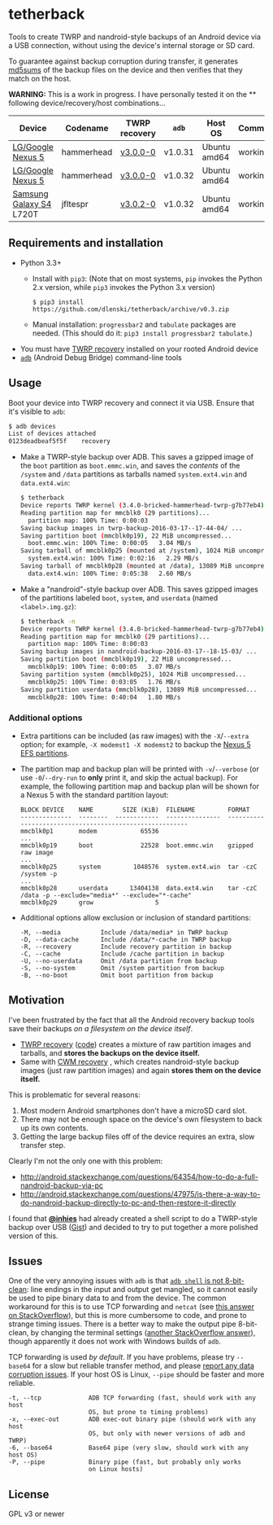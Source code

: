 # tetherback

Tools to create TWRP and nandroid-style backups of an Android device via a USB connection,
without using the device's internal storage or SD card.

To guarantee against backup corruption during transfer, it generates
[md5sums](https://en.wikipedia.org/wiki/md5sum) of the backup files on
the device and then verifies that they match on the host.

**WARNING:** This is a work in progress. I have personally tested it on the
** following device/recovery/host combinations…

| Device | Codename | TWRP recovery | `adb` | Host OS | Comments |
|--------|----------|---------------|-------|---------|----------|
| [LG/Google Nexus 5](http://wikipedia.org/wiki/Nexus_5) | hammerhead | [v3.0.0-0](https://twrp.me/site/update/2016/02/05/twrp-3.0.0-0-released.html) | v1.0.31 | Ubuntu amd64 | working |
| [LG/Google Nexus 5](http://wikipedia.org/wiki/Nexus_5) | hammerhead | [v3.0.0-0](https://twrp.me/site/update/2016/02/05/twrp-3.0.0-0-released.html) | v1.0.32 | Ubuntu amd64 | working |
| [Samsung Galaxy S4](https://en.wikipedia.org/wiki/Samsung_Galaxy_S4) L720T | jfltespr | [v3.0.2-0](https://twrp.me/site/update/2016/04/05/twrp-3.0.2-0-released.html) | v1.0.32 | Ubuntu amd64 | working |

## Requirements and installation

* Python 3.3+
  * Install with `pip3`: (Note that on most systems, `pip` invokes
    the Python 2.x version, while `pip3` invokes the Python 3.x version)

    ```
    $ pip3 install https://github.com/dlenski/tetherback/archive/v0.3.zip
    ```

  * Manual installation: `progressbar2` and `tabulate` packages are
    needed. (This should do it: `pip3 install progressbar2 tabulate`.)
* You must have [TWRP recovery](https://twrp.me/) installed on your rooted Android device
* [`adb`](https://en.wikipedia.org/wiki/Android_software_development#ADB) (Android Debug Bridge) command-line tools

## Usage

Boot your device into TWRP recovery and connect it via USB. Ensure that it's visible to `adb`:

```bash
$ adb devices
List of devices attached
0123deadbeaf5f5f	recovery
```

* Make a TWRP-style backup over ADB. This saves a gzipped image of the
  `boot` partition as `boot.emmc.win`, and saves the *contents* of the
  `/system` and `/data` partitions as tarballs named `system.ext4.win`
  and `data.ext4.win`:

    ```bash
    $ tetherback
    Device reports TWRP kernel (3.4.0-bricked-hammerhead-twrp-g7b77eb4).
    Reading partition map for mmcblk0 (29 partitions)...
      partition map: 100% Time: 0:00:03
    Saving backup images in twrp-backup-2016-03-17--17-44-04/ ...
    Saving partition boot (mmcblk0p19), 22 MiB uncompressed...
      boot.emmc.win: 100% Time: 0:00:05   3.04 MB/s
    Saving tarball of mmcblk0p25 (mounted at /system), 1024 MiB uncompressed...
      system.ext4.win: 100% Time: 0:02:16   2.29 MB/s
    Saving tarball of mmcblk0p28 (mounted at /data), 13089 MiB uncompressed...
      data.ext4.win: 100% Time: 0:05:38   2.60 MB/s
    ```

* Make a "nandroid"-style backup over ADB. This saves gzipped images
  of the partitions labeled `boot`, `system`, and `userdata` (named
  `<label>.img.gz`):

    ```bash
    $ tetherback -n
    Device reports TWRP kernel (3.4.0-bricked-hammerhead-twrp-g7b77eb4).
    Reading partition map for mmcblk0 (29 partitions)...
      partition map: 100% Time: 0:00:03
    Saving backup images in nandroid-backup-2016-03-17--18-15-03/ ...
    Saving partition boot (mmcblk0p19), 22 MiB uncompressed...
      mmcblk0p19: 100% Time: 0:00:05   3.07 MB/s
    Saving partition system (mmcblk0p25), 1024 MiB uncompressed...
      mmcblk0p25: 100% Time: 0:03:05   1.76 MB/s
    Saving partition userdata (mmcblk0p28), 13089 MiB uncompressed...
      mmcblk0p28: 100% Time: 0:40:04   1.80 MB/s
    ```

### Additional options

* Extra partitions can be included (as raw images) with the `-X`/`--extra`
  option; for example, `-X modemst1 -X modemst2` to backup the
  [Nexus 5 EFS partitions](http://forum.xda-developers.com/google-nexus-5/development/modem-nexus-5-flashable-modems-efs-t2514095).

* The partition map and backup plan will be printed with
  `-v`/`--verbose` (or use `-0`/`--dry-run` to **only** print it, and
  skip the actual backup). For example, the following partition map
  and backup plan will be shown for a Nexus 5 with the standard
  partition layout:

    ```
    BLOCK DEVICE    NAME        SIZE (KiB)  FILENAME         FORMAT
    --------------  --------  ------------  ---------------  --------------------------------------------------------
    mmcblk0p1       modem            65536
    ...
    mmcblk0p19      boot             22528  boot.emmc.win    gzipped raw image
    ...
    mmcblk0p25      system         1048576  system.ext4.win  tar -czC /system -p
    ...
    mmcblk0p28      userdata      13404138  data.ext4.win    tar -czC /data -p --exclude="media*" --exclude="*-cache"
    mmcblk0p29      grow                 5
    ```

* Additional options allow exclusion or inclusion of standard partitions:

    ```
    -M, --media           Include /data/media* in TWRP backup
    -D, --data-cache      Include /data/*-cache in TWRP backup
    -R, --recovery        Include recovery partition in backup
    -C, --cache           Include /cache partition in backup
    -U, --no-userdata     Omit /data partition from backup
    -S, --no-system       Omit /system partition from backup
    -B, --no-boot         Omit boot partition from backup
    ```

## Motivation

I've been frustrated by the fact that all the Android recovery backup
tools save their backups _on a filesystem on the device itself_.

* [TWRP recovery](https://twrp.me/)
  ([code](https://github.com/omnirom/android_bootable_recovery))
  creates a mixture of raw partition images and tarballs, and **stores
  the backups on the device itself.**
* Same with [CWM recovery](http://clockworkmod.com/rommanager) , which
  creates nandroid-style backup images (just raw partition images) and
  again **stores them on the device itself.**

This is problematic for several reasons:

1. Most modern Android smartphones don't have a microSD card slot.
2. There may not be enough space on the device's own filesystem to back up its own contents.
3. Getting the large backup files off of the device requires an extra, slow transfer step.

Clearly I'm not the only one with this problem:

* http://android.stackexchange.com/questions/64354/how-to-do-a-full-nandroid-backup-via-pc
* http://android.stackexchange.com/questions/47975/is-there-a-way-to-do-nandroid-backup-directly-to-pc-and-then-restore-it-directly

I found that [**@inhies**](https://github.com/inhies) had already
created a shell script to do a TWRP-style backup over USB
([Gist](https://gist.github.com/inhies/5069663)) and decided to try to
put together a more polished version of this.

## Issues

One of the very annoying issues with `adb` is that
[`adb shell` is not 8-bit-clean](http://stackoverflow.com/questions/13578416):
line endings in the input and output get mangled, so it cannot easily
be used to pipe binary data to and from the device. The common
workaround for this is to use TCP forwarding and `netcat` (see
[this answer on StackOverflow](http://stackoverflow.com/a/34216105/20789)),
but this is more cumbersome to code, and prone to strange timing
issues. There is a better way to make the output pipe 8-bit-clean, by
changing the terminal settings
([another StackOverflow answer](http://stackoverflow.com/a/20141481/20789)),
though apparently it does not work with Windows builds of `adb`.

TCP forwarding is used *by default*. If you have problems, please try
`--base64` for a slow but reliable transfer method, and please
[report any data corruption issues](http://github.com/dlenski/tetherback/issues). If
your host OS is Linux, `--pipe` should be faster and more reliable.

  ```
  -t, --tcp             ADB TCP forwarding (fast, should work with any host
                        OS, but prone to timing problems)
  -x, --exec-out        ADB exec-out binary pipe (should work with any host
                        OS, but only with newer versions of adb and TWRP)
  -6, --base64          Base64 pipe (very slow, should work with any host OS)
  -P, --pipe            Binary pipe (fast, but probably only works
                        on Linux hosts)
  ```


## License

GPL v3 or newer

